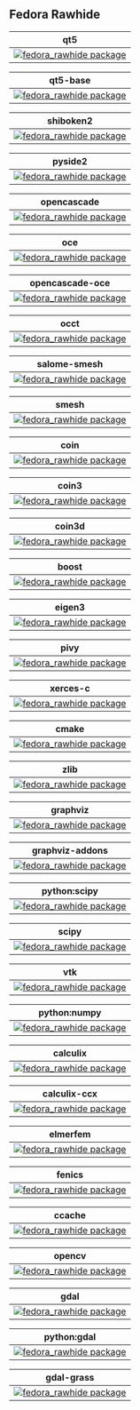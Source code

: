 ## Fedora Rawhide ##

| qt5 | 
| :-: |
|[![fedora_rawhide package](https://repology.org/badge/version-for-repo/fedora_rawhide/qt5.svg)](https://repology.org/metapackage/qt5/versions)|

| qt5-base | 
| :-: |
|[![fedora_rawhide package](https://repology.org/badge/version-for-repo/fedora_rawhide/qt5-base.svg)](https://repology.org/metapackage/qt5-base/versions)|

| shiboken2 | 
| :-: |
|[![fedora_rawhide package](https://repology.org/badge/version-for-repo/fedora_rawhide/shiboken2.svg)](https://repology.org/metapackage/shiboken2/versions)|

| pyside2 | 
| :-: |
|[![fedora_rawhide package](https://repology.org/badge/version-for-repo/fedora_rawhide/pyside2.svg)](https://repology.org/metapackage/pyside2/versions)|

| opencascade | 
| :-: |
|[![fedora_rawhide package](https://repology.org/badge/version-for-repo/fedora_rawhide/opencascade.svg)](https://repology.org/metapackage/opencascade/versions)|

| oce | 
| :-: |
|[![fedora_rawhide package](https://repology.org/badge/version-for-repo/fedora_rawhide/oce.svg)](https://repology.org/metapackage/oce/versions)|

| opencascade-oce | 
| :-: |
|[![fedora_rawhide package](https://repology.org/badge/version-for-repo/fedora_rawhide/opencascade-oce.svg)](https://repology.org/metapackage/opencascade-oce/versions)|

| occt | 
| :-: |
|[![fedora_rawhide package](https://repology.org/badge/version-for-repo/fedora_rawhide/occt.svg)](https://repology.org/metapackage/occt/versions)|

| salome-smesh | 
| :-: |
|[![fedora_rawhide package](https://repology.org/badge/version-for-repo/fedora_rawhide/salome-smesh.svg)](https://repology.org/metapackage/salome-smesh/versions)|

| smesh | 
| :-: |
|[![fedora_rawhide package](https://repology.org/badge/version-for-repo/fedora_rawhide/smesh.svg)](https://repology.org/metapackage/smesh/versions)|

| coin | 
| :-: |
|[![fedora_rawhide package](https://repology.org/badge/version-for-repo/fedora_rawhide/coin.svg)](https://repology.org/metapackage/coin/versions)|

| coin3 | 
| :-: |
|[![fedora_rawhide package](https://repology.org/badge/version-for-repo/fedora_rawhide/coin3.svg)](https://repology.org/metapackage/coin3/versions)|

| coin3d | 
| :-: |
|[![fedora_rawhide package](https://repology.org/badge/version-for-repo/fedora_rawhide/coin3d.svg)](https://repology.org/metapackage/coin3d/versions)|

| boost | 
| :-: |
|[![fedora_rawhide package](https://repology.org/badge/version-for-repo/fedora_rawhide/boost.svg)](https://repology.org/metapackage/boost/versions)|

| eigen3 | 
| :-: |
|[![fedora_rawhide package](https://repology.org/badge/version-for-repo/fedora_rawhide/eigen3.svg)](https://repology.org/metapackage/eigen3/versions)|

| pivy | 
| :-: |
|[![fedora_rawhide package](https://repology.org/badge/version-for-repo/fedora_rawhide/pivy.svg)](https://repology.org/metapackage/pivy/versions)|

| xerces-c | 
| :-: |
|[![fedora_rawhide package](https://repology.org/badge/version-for-repo/fedora_rawhide/xerces-c.svg)](https://repology.org/metapackage/xerces-c/versions)|

| cmake | 
| :-: |
|[![fedora_rawhide package](https://repology.org/badge/version-for-repo/fedora_rawhide/cmake.svg)](https://repology.org/metapackage/cmake/versions)|

| zlib | 
| :-: |
|[![fedora_rawhide package](https://repology.org/badge/version-for-repo/fedora_rawhide/zlib.svg)](https://repology.org/metapackage/zlib/versions)|

| graphviz | 
| :-: |
|[![fedora_rawhide package](https://repology.org/badge/version-for-repo/fedora_rawhide/graphviz.svg)](https://repology.org/metapackage/graphviz/versions)|

| graphviz-addons | 
| :-: |
|[![fedora_rawhide package](https://repology.org/badge/version-for-repo/fedora_rawhide/graphviz-addons.svg)](https://repology.org/metapackage/graphviz-addons/versions)|

| python:scipy | 
| :-: |
|[![fedora_rawhide package](https://repology.org/badge/version-for-repo/fedora_rawhide/python:scipy.svg)](https://repology.org/metapackage/python:scipy/versions)|

| scipy | 
| :-: |
|[![fedora_rawhide package](https://repology.org/badge/version-for-repo/fedora_rawhide/scipy.svg)](https://repology.org/metapackage/scipy/versions)|

| vtk | 
| :-: |
|[![fedora_rawhide package](https://repology.org/badge/version-for-repo/fedora_rawhide/vtk.svg)](https://repology.org/metapackage/vtk/versions)|

| python:numpy | 
| :-: |
|[![fedora_rawhide package](https://repology.org/badge/version-for-repo/fedora_rawhide/python:numpy.svg)](https://repology.org/metapackage/python:numpy/versions)|

| calculix | 
| :-: |
|[![fedora_rawhide package](https://repology.org/badge/version-for-repo/fedora_rawhide/calculix.svg)](https://repology.org/metapackage/calculix/versions)|

| calculix-ccx | 
| :-: |
|[![fedora_rawhide package](https://repology.org/badge/version-for-repo/fedora_rawhide/calculix-ccx.svg)](https://repology.org/metapackage/calculix-ccx/versions)|

| elmerfem | 
| :-: |
|[![fedora_rawhide package](https://repology.org/badge/version-for-repo/fedora_rawhide/elmerfem.svg)](https://repology.org/metapackage/elmerfem/versions)|

| fenics | 
| :-: |
|[![fedora_rawhide package](https://repology.org/badge/version-for-repo/fedora_rawhide/fenics.svg)](https://repology.org/metapackage/fenics/versions)|

| ccache | 
| :-: |
|[![fedora_rawhide package](https://repology.org/badge/version-for-repo/fedora_rawhide/ccache.svg)](https://repology.org/metapackage/ccache/versions)|

| opencv | 
| :-: |
|[![fedora_rawhide package](https://repology.org/badge/version-for-repo/fedora_rawhide/opencv.svg)](https://repology.org/metapackage/opencv/versions)|

| gdal | 
| :-: |
|[![fedora_rawhide package](https://repology.org/badge/version-for-repo/fedora_rawhide/gdal.svg)](https://repology.org/metapackage/gdal/versions)|

| python:gdal | 
| :-: |
|[![fedora_rawhide package](https://repology.org/badge/version-for-repo/fedora_rawhide/python:gdal.svg)](https://repology.org/metapackage/python:gdal/versions)|

| gdal-grass | 
| :-: |
|[![fedora_rawhide package](https://repology.org/badge/version-for-repo/fedora_rawhide/gdal-grass.svg)](https://repology.org/metapackage/gdal-grass/versions)|
